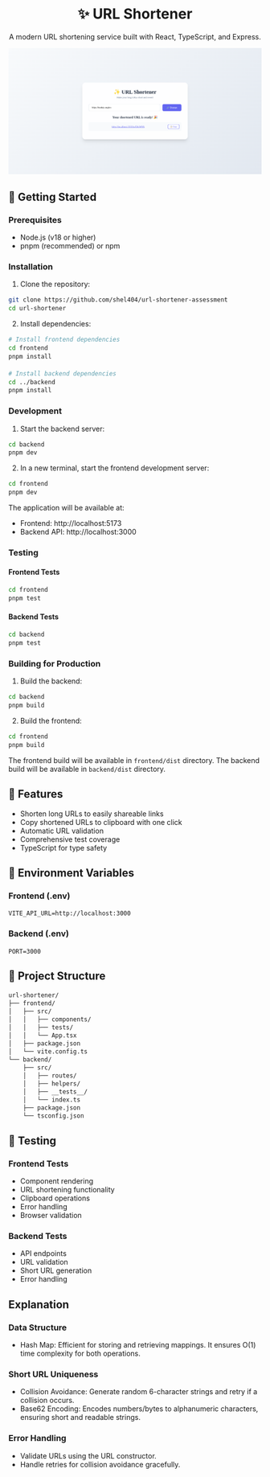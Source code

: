 <h1 style="text-align:center;">✨ URL Shortener</h1>

<p style="text-align:center">A modern URL shortening service built with React, TypeScript, and Express.</p>

<img src="./image.png" />

## 🚀 Getting Started

### Prerequisites

- Node.js (v18 or higher)
- pnpm (recommended) or npm

### Installation

1. Clone the repository:

```bash
git clone https://github.com/shel404/url-shortener-assessment
cd url-shortener
```

2. Install dependencies:

```bash
# Install frontend dependencies
cd frontend
pnpm install

# Install backend dependencies
cd ../backend
pnpm install
```

### Development

1. Start the backend server:

```bash
cd backend
pnpm dev
```

2. In a new terminal, start the frontend development server:

```bash
cd frontend
pnpm dev
```

The application will be available at:

- Frontend: http://localhost:5173
- Backend API: http://localhost:3000

### Testing

#### Frontend Tests

```bash
cd frontend
pnpm test
```

#### Backend Tests

```bash
cd backend
pnpm test
```

### Building for Production

1. Build the backend:

```bash
cd backend
pnpm build
```

2. Build the frontend:

```bash
cd frontend
pnpm build
```

The frontend build will be available in `frontend/dist` directory.
The backend build will be available in `backend/dist` directory.

## 🌟 Features

- Shorten long URLs to easily shareable links
- Copy shortened URLs to clipboard with one click
- Automatic URL validation
- Comprehensive test coverage
- TypeScript for type safety

## 📝 Environment Variables

### Frontend (.env)

```env
VITE_API_URL=http://localhost:3000
```

### Backend (.env)

```env
PORT=3000
```

## 📁 Project Structure

```
url-shortener/
├── frontend/
│   ├── src/
│   │   ├── components/
│   │   ├── tests/
│   │   └── App.tsx
│   ├── package.json
│   └── vite.config.ts
└── backend/
    ├── src/
    │   ├── routes/
    │   ├── helpers/
    │   ├── __tests__/
    │   └── index.ts
    ├── package.json
    └── tsconfig.json
```

## 🧪 Testing

### Frontend Tests

- Component rendering
- URL shortening functionality
- Clipboard operations
- Error handling
- Browser validation

### Backend Tests

- API endpoints
- URL validation
- Short URL generation
- Error handling

## Explanation

### Data Structure

- Hash Map: Efficient for storing and retrieving mappings. It ensures O(1) time complexity for both operations.

### Short URL Uniqueness

- Collision Avoidance: Generate random 6-character strings and retry if a collision occurs.
- Base62 Encoding: Encodes numbers/bytes to alphanumeric characters, ensuring short and readable strings.

### Error Handling

- Validate URLs using the URL constructor.
- Handle retries for collision avoidance gracefully.
